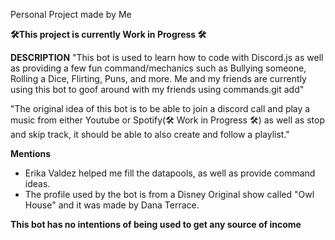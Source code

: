 Personal Project made by Me

__🛠️This project is currently Work in Progress 🛠️__


**DESCRIPTION**
"This bot is used to learn how to code with Discord.js as well as providing a few fun command/mechanics such as Bullying someone, Rolling a Dice, Flirting, Puns, and more. Me and my friends are currently using this bot to goof around with my friends using commands.git add"

"The original idea of this bot is to be able to join a discord call and play a music from either Youtube or Spotify(🛠️ Work in Progress 🛠️) as well as stop and skip track, it should be able to also create and follow a playlist."




**Mentions**
- Erika Valdez helped me fill the datapools, as well as provide command ideas.
- The profile used by the bot is from a Disney Original show called "Owl House" and it was made by Dana Terrace. 

__**This bot has no intentions of being used to get any source of income**__
